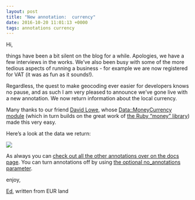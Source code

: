 ```yaml
--- 
layout: post
title: "New annotation:  currency"
date: 2016-10-20 11:01:13 +0000
tags: annotations currency
---
```

Hi,

things have been a bit silent on the blog for a while. Apologies, we have a few interviews in the works. We’ve also been busy with some of the more tedious aspects of running a business - for example we are now registered for VAT (it was as fun as it sounds!).

Regardless, the quest to make geocoding ever easier for developers knows no pause, and as such I am very pleased to announce we’ve gone live with a new annotation. We now return information about the local currency. 

Many thanks to our friend [David Lowe](https://github.com/Flimm), whose [Data::MoneyCurrency module](https://metacpan.org/pod/Data::MoneyCurrency) (which in turn builds on the great work of [the Ruby “money” library](https://github.com/RubyMoney/money)) made this very easy. 

Here’s a look at the data we return:

![](/images/tumblr_inline_ofcbontIkT1siukvl_540.png)

As always you can [check out all the other annotations over on the docs page](https://geocoder.opencagedata.com/api#annotations). You can turn annotations off by using [the optional no_annotations parameter](https://geocoder.opencagedata.com/api#forward-opt).  

enjoy,

[Ed](https://twitter.com/freyfogle), written from EUR land